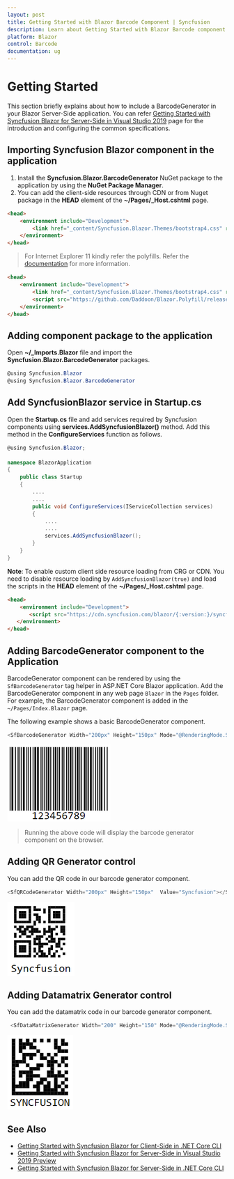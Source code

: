 ```yaml
---
layout: post
title: Getting Started with Blazor Barcode Component | Syncfusion 
description: Learn about Getting Started with Blazor Barcode component of Syncfusion, and more details.
platform: Blazor
control: Barcode
documentation: ug
---
```


# Getting Started

This section briefly explains about how to include a BarcodeGenerator in your Blazor Server-Side application. You can refer [Getting Started with Syncfusion Blazor for Server-Side in Visual Studio 2019](https://blazor.syncfusion.com/documentation/getting-started/blazor-server-side-visual-studio-2019/) page for the introduction and configuring the common specifications.

## Importing Syncfusion Blazor component in the application

 1. Install the **Syncfusion.Blazor.BarcodeGenerator**  NuGet package to the application by using the **NuGet Package Manager**.
 2. You can add the client-side resources through CDN or from Nuget package in the **HEAD** element of the **~/Pages/_Host.cshtml** page.

```html
<head>
    <environment include="Development">
        <link href="_content/Syncfusion.Blazor.Themes/bootstrap4.css" rel="stylesheet" />
    </environment>
</head>
```

> For Internet Explorer 11 kindly refer the polyfills. Refer the [documentation](https://blazor.syncfusion.com/documentation/common/how-to/render-blazor-server-app-in-ie/) for more information.

```html
<head>
    <environment include="Development">
        <link href="_content/Syncfusion.Blazor.Themes/bootstrap4.css" rel="stylesheet" />
        <script src="https://github.com/Daddoon/Blazor.Polyfill/releases/download/3.0.1/blazor.polyfill.min.js"></script>
    </environment>
</head>

```

## Adding component package to the application

Open **~/_Imports.Blazor** file and import the **Syncfusion.Blazor.BarcodeGenerator** packages.

```csharp
@using Syncfusion.Blazor
@using Syncfusion.Blazor.BarcodeGenerator
```

## Add SyncfusionBlazor service in Startup.cs

Open the **Startup.cs** file and add services required by Syncfusion components using  **services.AddSyncfusionBlazor()** method. Add this method in the **ConfigureServices** function as follows.

```csharp
@using Syncfusion.Blazor;

namespace BlazorApplication
{
    public class Startup
    {
        ....
        ....
        public void ConfigureServices(IServiceCollection services)
        {
            ....
            ....
            services.AddSyncfusionBlazor();
        }
    }
}
```

**Note**: To enable custom client side resource loading from CRG or CDN. You need to disable resource loading by `AddSyncfusionBlazor(true)` and load the scripts in the **HEAD** element of the **~/Pages/_Host.cshtml** page.

```html
<head>
    <environment include="Development">
       <script src="https://cdn.syncfusion.com/blazor/{:version:}/syncfusion-blazor.min.js"></script>
   </environment>
</head>
```

## Adding BarcodeGenerator component to the Application

BarcodeGenerator component can be rendered by using the `SfBarcodeGenerator` tag helper in ASP.NET Core Blazor application. Add the BarcodeGenerator component in any web page `Blazor` in the `Pages` folder. For example, the BarcodeGenerator component is added in the `~/Pages/Index.Blazor` page.

The following example shows a basic BarcodeGenerator component.

```csharp
<SfBarcodeGenerator Width="200px" Height="150px" Mode="@RenderingMode.SVG" Type="@BarcodeType.Codabar" Value="123456789"></SfBarcodeGenerator>

```

![Barcode Generator](images/BarcodeGenerator1.png)

> Running the above code will display the barcode generator component on the browser.

## Adding QR Generator control

You can add the QR code in our barcode generator component.

```csharp
<SfQRCodeGenerator Width="200px" Height="150px"  Value="Syncfusion"></SfQRCodeGenerator>

```

![QR Code Generator](images/QRCode1.png)

## Adding Datamatrix Generator control

You can add the datamatrix code in our barcode generator component.

```csharp
 <SfDataMatrixGenerator Width="200" Height="150" Mode="@RenderingMode.SVG" Value="SYNCFUSION"></SfDataMatrixGenerator>

```

![Data Matrix Generator](images/DataMatrix1.png)

## See Also

* [Getting Started with Syncfusion Blazor for Client-Side in .NET Core CLI](https://blazor.syncfusion.com/documentation/getting-started/blazor-webassembly-dotnet-cli/)
* [Getting Started with Syncfusion Blazor for Server-Side in Visual Studio 2019 Preview](https://blazor.syncfusion.com/documentation/getting-started/blazor-server-side-visual-studio-2019/)
* [Getting Started with Syncfusion Blazor for Server-Side in .NET Core CLI](https://blazor.syncfusion.com/documentation/getting-started/blazor-server-side-dotnet-cli/)
